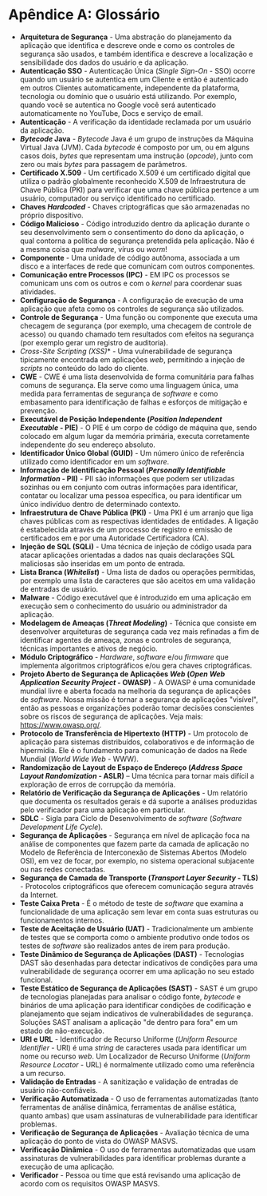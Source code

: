 # Apêndice A: Glossário

- **Arquitetura de Segurança** - Uma abstração do planejamento da aplicação que identifica e descreve onde e como os controles de segurança são usados, e também identifica e descreve a localização e sensibilidade dos dados do usuário e da aplicação.
- **Autenticação SSO** - Autenticação Única (*Single Sign-On* - SSO) ocorre quando um usuário se autentica em um Cliente e então é autenticado em outros Clientes automaticamente, independente da plataforma, tecnologia ou domínio que o usuário está utilizando. Por exemplo, quando você se autentica no Google você será autenticado automaticamente no YouTube, Docs e serviço de email.
- **Autenticação** - A verificação da identidade reclamada por um usuário da aplicação.
- ***Bytecode* Java** - *Bytecode* Java é um grupo de instruções da Máquina Virtual Java (JVM). Cada *bytecode* é composto por um, ou em alguns casos dois, *bytes* que representam uma instrução (*opcode*), junto com zero ou mais *bytes* para passagem de parâmetros.
- **Certificado X.509** - Um certificado X.509 é um certificado digital que utiliza o padrão globalmente reconhecido X.509 de Infraestrutura de Chave Pública (PKI) para verificar que uma chave pública pertence a um usuário, computador ou serviço identificado no certificado.
- **Chaves *Hardcoded*** - Chaves criptográficas que são armazenadas no próprio dispositivo.
- **Código Malicioso** - Código introduzido dentro da aplicação durante o seu desenvolvimento sem o consentimento do dono da aplicação, o qual contorna a política de segurança pretendida pela aplicação. Não é a mesma coisa que *malware*, vírus ou *worm*!
- **Componente** - Uma unidade de código autônoma, associada a um disco e a interfaces de rede que comunicam com outros componentes.
- **Comunicação entre Processos (IPC)** - EM IPC os processos se comunicam uns com os outros e com o *kernel* para coordenar suas atividades.
- **Configuração de Segurança** - A configuração de execução de uma aplicação que afeta como os controles de segurança são utilizados.
- **Controle de Segurança** - Uma função ou componente que executa uma checagem de segurança (por exemplo, uma checagem de controle de acesso) ou quando chamado tem resultados com efeitos na segurança (por exemplo gerar um registro de auditoria).
- **_Cross-Site Scripting_* (XSS)** - Uma vulnerabilidade de segurança tipicamente encontrada em aplicações *web*, permitindo a injeção de *scripts* no conteúdo do lado do cliente.
- **CWE** - CWE é uma lista desenvolvida de forma comunitária para falhas comuns de segurança. Ela serve como uma linguagem única, uma medida para ferramentas de segurança de *software* e como embasamento para identificação de falhas e esforços de mitigação e prevenção.
- **Executável de Posição Independente (*Position Independent Executable* - PIE)** - O PIE é um corpo de código de máquina que, sendo colocado em algum lugar da memória primária, executa corretamente independente do seu endereço absoluto.
- **Identificador Único Global (GUID)** - Um número único de referência utilizado como identificador em um *software*.
- **Informação de Identificação Pessoal (*Personally Identifiable Information* - PII)** - PII são informações que podem ser utilizadas sozinhas ou em conjunto com outras informações para identificar, contatar ou localizar uma pessoa específica, ou para identificar um único indivíduo dentro de determinado contexto.
- **Infraestrutura de Chave Pública (PKI)** - Uma PKI é um arranjo que liga chaves públicas com as respectivas identidades de entidades. A ligação é estabelecida através de um processo de registro e emissão de certificados em e por uma Autoridade Certificadora (CA).
- **Injeção de SQL (SQLi)** - Uma técnica de injeção de código usada para atacar aplicações orientadas a dados nas quais declarações SQL maliciosas são inseridas em um ponto de entrada.
- **Lista Branca (*Whitelist*)** - Uma lista de dados ou operações permitidas, por exemplo uma lista de caracteres que são aceitos em uma validação de entradas de usuário.
- **Malware** - Código executável que é introduzido em uma aplicação em execução sem o conhecimento do usuário ou administrador da aplicação.
- **Modelagem de Ameaças (*Threat Modeling*)** - Técnica que consiste em desenvolver arquiteturas de segurança cada vez mais refinadas a fim de identificar agentes de ameaça, zonas e controles de segurança, técnicas importantes e ativos de negócio.
- **Módulo Criptográfico** - *Hardware*, *software* e/ou *firmware* que implementa algoritmos criptográficos e/ou gera chaves criptográficas.
- **Projeto Aberto de Segurança de Aplicações *Web* (*Open Web Application Security Project* - OWASP)** - A OWASP é uma comunidade mundial livre e aberta focada na melhoria da segurança de aplicações de *software*. Nossa missão é tornar a segurança de aplicações "visível", então as pessoas e organizações poderão tomar decisões conscientes sobre os riscos de segurança de aplicações. Veja mais: <https://www.owasp.org/>.
- **Protocolo de Transferência de Hipertexto (HTTP)** - Um protocolo de aplicação para sistemas distribuídos, colaborativos e de informação de hipermídia. Ele é o fundamento para comunicação de dados na Rede Mundial (*World Wide Web* - WWW).
- **Randomização de Layout de Espaço de Endereço (*Address Space Layout Randomization* - ASLR)** – Uma técnica para tornar mais difícil a exploração de erros de corrupção da memória.
- **Relatório de Verificação da Segurança de Aplicações** - Um relatório que documenta os resultados gerais e dá suporte a análises produzidas pelo verificador para uma aplicação em particular.
- **SDLC** - Sigla para Ciclo de Desenvolvimento de *software* (*Software Development Life Cycle*).
- **Segurança de Aplicações** - Segurança em nível de aplicação foca na análise de componentes que fazem parte da camada de aplicação no Modelo de Referência de Interconexão de Sistemas Abertos (Modelo OSI), em vez de focar, por exemplo, no sistema operacional subjacente ou nas redes conectadas.
- **Segurança de Camada de Transporte (*Transport Layer Security* - TLS)** - Protocolos criptográficos que oferecem comunicação segura através da Internet.
- **Teste Caixa Preta** - É o método de teste de *software* que examina a funcionalidade de uma aplicação sem levar em conta suas estruturas ou funcionamentos internos.
- **Teste de Aceitação de Usuário (UAT)** - Tradicionalmente um ambiente de testes que se comporta como o ambiente produtivo onde todos os testes de *software* são realizados antes de irem para produção.
- **Teste Dinâmico de Segurança de Aplicações (DAST)** - Tecnologias DAST são desenhadas para detectar indicativos de condições para uma vulnerabilidade de segurança ocorrer em uma aplicação no seu estado funcional.
- **Teste Estático de Segurança de Aplicações (SAST)** - SAST é um grupo de tecnologias planejadas para analisar o código fonte, *bytecode* e binários de uma aplicação para identificar condições de codificação e planejamento que sejam indicativos de vulnerabilidades de segurança. Soluções SAST analisam a aplicação "de dentro para fora" em um estado de não-execução.
- **URI e URL** - Identificador de Recurso Uniforme (*Uniform Resource Identifier* - URI) é uma *string* de caracteres usada para identificar um nome ou recurso *web*. Um Localizador de Recurso Uniforme (*Uniform Resource Locator* - URL) é normalmente utilizado como uma referência a um recurso.
- **Validação de Entradas** - A sanitização e validação de entradas de usuário não-confiáveis.
- **Verificação Automatizada** - O uso de ferramentas automatizadas (tanto ferramentas de análise dinâmica, ferramentas de análise estática, quanto ambas) que usam assinaturas de vulnerabilidade para identificar problemas.
- **Verificação de Segurança de Aplicações** - Avaliação técnica de uma aplicação do ponto de vista do OWASP MASVS.
- **Verificação Dinâmica** - O uso de ferramentas automatizadas que usam assinaturas de vulnerabilidades para identificar problemas durante a execução de uma aplicação.
- **Verificador** - Pessoa ou time que está revisando uma aplicação de acordo com os requisitos OWASP MASVS.
